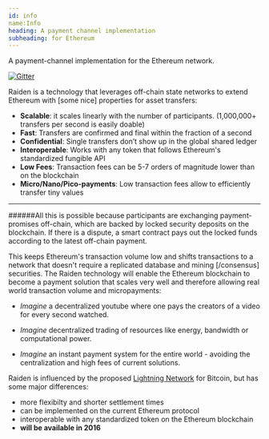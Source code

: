 ```yaml
---
id: info
name:Info
heading: A payment channel implementation 
subheading: for Ethereum
---
```


A payment-channel implementation for the Ethereum network.

[![Gitter](https://badges.gitter.im/Join%20Chat.svg)](https://gitter.im/brainbot-com/raiden?utm_source=badge&utm_medium=badge&utm_campaign=pr-badge)




Raiden is a technology that leverages off-chain state networks to extend Ethereum with [some nice] properties for asset transfers:


* **Scalable**: it scales linearly with the number of participants. (1,000,000+ transfers per second is easily doable)
* **Fast**: Transfers are confirmed and final within the fraction of a second
* **Confidential**: Single transfers don’t show up in the global shared ledger
* **Interoperable**: Works with any token that follows Ethereum's standardized fungible API
* **Low Fees**: Transaction fees can be 5-7 orders of magnitude lower than on the blockchain
* **Micro/Nano/Pico-payments**: Low transaction fees allow to efficiently transfer tiny values

------



######All this is possible because participants are exchanging payment-promises off-chain, which are backed by locked security deposits on the blockchain. If there is a dispute, a smart contract pays out the locked funds according to the latest off-chain payment.

This keeps Ethereum's transaction volume low and shifts transactions to a network that doesn't require a replicated database and mining [/consensus] securities.
The Raiden technology will enable the Ethereum blockchain to become a payment solution that scales very well and therefore allowing  real world transaction volume and micropayments:

* *Imagine* a decentralized youtube where one pays the creators of a video for every second watched.

* *Imagine* decentralized trading of resources like energy, bandwidth or computational power.

* *Imagine* an instant payment system for the entire world - avoiding the centralization and high fees of current solutions.


Raiden is influenced by the proposed [Lightning Network](https://lightning.network/) for Bitcoin, but has some major differences:

* more flexibilty and shorter settlement times
* can be implemented on the current Ethereum protocol
* interoperable with any standardized token on the Ethereum blockchain
* **will be available in 2016**

